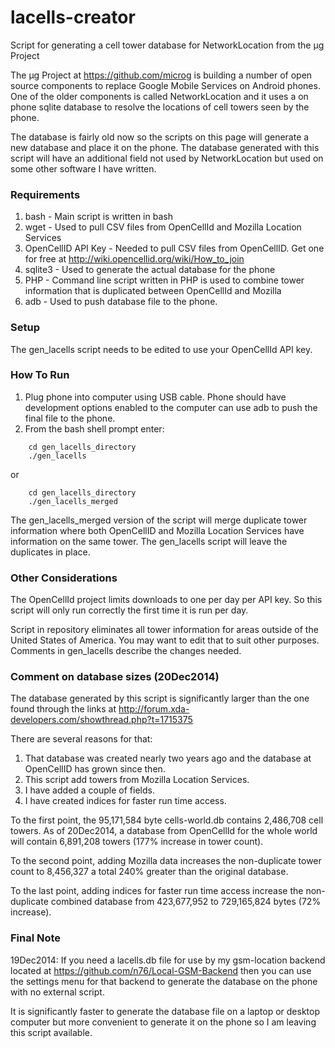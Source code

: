 lacells-creator
===============

Script for generating a cell tower database for NetworkLocation from the μg Project

The μg Project at https://github.com/microg is building a number of open source components to replace Google Mobile Services on Android phones. One of the older components is called NetworkLocation and it uses a on phone sqlite database to resolve the locations of cell towers seen by the phone.

The database is fairly old now so the scripts on this page will generate a new database and place it on the phone. The database generated with this script will have an additional field not used by NetworkLocation but used on some other software I have written.

### Requirements

1. bash - Main script is written in bash
2. wget - Used to pull CSV files from OpenCellId and Mozilla Location Services
3. OpenCellID API Key - Needed to pull CSV files from OpenCellID. Get one for free at http://wiki.opencellid.org/wiki/How_to_join
4. sqlite3 - Used to generate the actual database for the phone
5. PHP - Command line script written in PHP is used to combine tower information that is duplicated between OpenCellId and Mozilla
6. adb - Used to push database file to the phone.

### Setup
The gen_lacells script needs to be edited to use your OpenCellId API key.

### How To Run
1. Plug phone into computer using USB cable. Phone should have development options enabled to the computer can use adb to push the final file to the phone.
2. From the bash shell prompt enter:

```
	cd gen_lacells_directory
	./gen_lacells
```
or

```
	cd gen_lacells_directory
	./gen_lacells_merged
```

The gen_lacells_merged version of the script will merge duplicate tower information where both OpenCellID and Mozilla Location Services have information on the same tower. The gen_lacells script will leave the duplicates in place.

### Other Considerations

The OpenCellId project limits downloads to one per day per API key. So this script will only run correctly the first time it is run per day.

Script in repository eliminates all tower information for areas outside of the United States of America. You may want to edit that to suit other purposes. Comments in gen_lacells describe the changes needed.

### Comment on database sizes (20Dec2014)
The database generated by this script is significantly larger than the one found through the links at http://forum.xda-developers.com/showthread.php?t=1715375

There are several reasons for that:
1. That database was created nearly two years ago and the database at OpenCellID has grown since then.
2. This script add towers from Mozilla Location Services.
3. I have added a couple of fields.
4. I have created indices for faster run time access.

To the first point, the 95,171,584 byte cells-world.db contains 2,486,708 cell towers. As of 20Dec2014, a database from OpenCellId for the whole world will contain 6,891,208 towers (177% increase in tower count).

To the second point, adding Mozilla data increases the non-duplicate tower count to 8,456,327 a total 240% greater than the original database.

To the last point, adding indices for faster run time access increase the non-duplicate combined database from 423,677,952 to 729,165,824 bytes (72% increase).

### Final Note

19Dec2014: If you need a lacells.db file for use by my gsm-location backend located at https://github.com/n76/Local-GSM-Backend then you can use the settings menu for that backend to generate the database on the phone with no external script.

It is significantly faster to generate the database file on a laptop or desktop computer but more convenient to generate it on the phone so I am leaving this script available.
